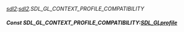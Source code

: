 _[sdl2](../../modules/sdl2/sdl2-module.md):[sdl2](../../modules/sdl2/sdl2-module.md).SDL\_GL\_CONTEXT\_PROFILE\_COMPATIBILITY_
##### Const SDL\_GL\_CONTEXT\_PROFILE\_COMPATIBILITY:[SDL_GLprofile](../../modules/sdl2/sdl2-sdl_glprofile.md)
